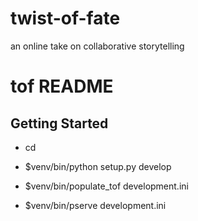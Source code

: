 twist-of-fate
=============

an online take on collaborative storytelling

tof README
==================

Getting Started
---------------

- cd <directory containing this file>

- $venv/bin/python setup.py develop

- $venv/bin/populate_tof development.ini

- $venv/bin/pserve development.ini

